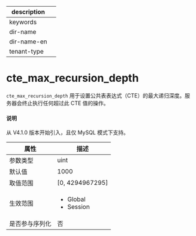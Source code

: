 |description||
|---|---|
|keywords||
|dir-name||
|dir-name-en||
|tenant-type||

# cte_max_recursion_depth

`cte_max_recursion_depth` 用于设置公共表表达式（CTE）的最大递归深度。服务器会终止执行任何超过此 CTE 值的操作。

<main id="notice" type='explain'>
  <h4>说明</h4>
  <p>从 V4.1.0 版本开始引入，且仅 MySQL 模式下支持。</p>
</main>

| **属性**      |      **描述**                            |
|---------------|------------------------------------------|
| 参数类型      | uint                                      |
| 默认值        | 1000                                      |
| 取值范围      | \[0, 4294967295]                         |
| 生效范围      | <ul><li>Global</il><li>Session</il></ul>  |
|是否参与序列化 |否                                          |
